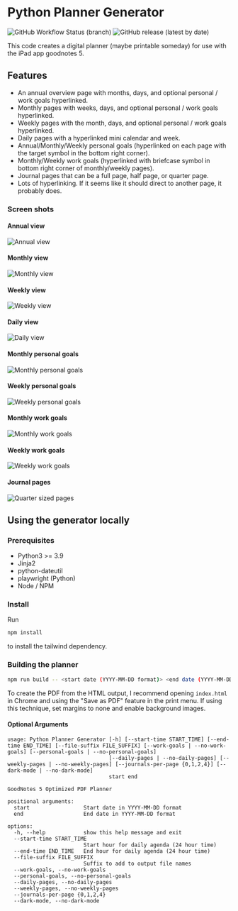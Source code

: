 # Python Planner Generator

![GitHub Workflow Status (branch)](https://img.shields.io/github/workflow/status/georgiastuart/planner-generator-python/Test%20Build%20Configurations/main)
![GitHub release (latest by date)](https://img.shields.io/github/v/release/georgiastuart/planner-generator-python)

This code creates a digital planner (maybe printable someday) for use with the
iPad app goodnotes 5.

## Features

- An annual overview page with months, days, and optional personal / work goals hyperlinked.
- Monthly pages with weeks, days, and optional personal / work goals hyperlinked.
- Weekly pages with the month, days, and optional personal / work goals hyperlinked.
- Daily pages with a hyperlinked mini calendar and week.
- Annual/Monthly/Weekly personal goals (hyperlinked on each page with the target symbol in the bottom right corner).
- Monthly/Weekly work goals (hyperlinked with briefcase symbol in bottom right corner of monthly/weekly pages).
- Journal pages that can be a full page, half page, or quarter page.
- Lots of hyperlinking. If it seems like it should direct to another page, it probably does.

### Screen shots

#### Annual view 

![Annual view](https://user-images.githubusercontent.com/8276147/203629183-412e0cf9-9ba0-4311-9542-54396dd96521.png)

#### Monthly view

![Monthly view](https://user-images.githubusercontent.com/8276147/203629487-03726b4c-6ef8-418c-bc34-cf41a60100f0.png)

#### Weekly view


![Weekly view](https://user-images.githubusercontent.com/8276147/203629643-d0aa6bb7-b904-4685-bf6a-ae9adc9a6a5b.png)

#### Daily view

![Daily view](https://user-images.githubusercontent.com/8276147/203629772-3317b5e0-ee10-425d-b1a4-c175b2050454.png)

#### Monthly personal goals

![Monthly personal goals](https://user-images.githubusercontent.com/8276147/203632411-63bc909a-2687-4a4e-825c-27084cdf25fd.png)

#### Weekly personal goals

![Weekly personal goals](https://user-images.githubusercontent.com/8276147/203632731-09e8f814-845d-42ab-82c5-07b39fbb858c.png)

#### Monthly work goals

![Monthly work goals](https://user-images.githubusercontent.com/8276147/203632843-0e60341f-3373-4653-9fc5-46cbc9f1e098.png)

#### Weekly work goals

![Weekly work goals](https://user-images.githubusercontent.com/8276147/203632936-8860454b-5de8-4c1d-9826-5b426bd2bee1.png)

#### Journal pages

![Quarter sized pages](https://user-images.githubusercontent.com/8276147/204024505-c29a0b34-8696-42ab-adcd-89d52204c3bb.png)

## Using the generator locally

### Prerequisites 

- Python3 >= 3.9 
- Jinja2
- python-dateutil
- playwright (Python)
- Node / NPM

### Install

Run 

```bash
npm install
```

to install the tailwind dependency.

### Building the planner

```bash
npm run build -- <start date (YYYY-MM-DD format)> <end date (YYYY-MM-DD format)> <optional arguments> 
```

To create the PDF from the HTML output, I recommend opening `index.html` in 
Chrome and using the "Save as PDF" feature in the print menu. If using this 
technique, set margins to none and enable background images.

#### Optional Arguments 

```
usage: Python Planner Generator [-h] [--start-time START_TIME] [--end-time END_TIME] [--file-suffix FILE_SUFFIX] [--work-goals | --no-work-goals] [--personal-goals | --no-personal-goals]
                                [--daily-pages | --no-daily-pages] [--weekly-pages | --no-weekly-pages] [--journals-per-page {0,1,2,4}] [--dark-mode | --no-dark-mode]
                                start end

GoodNotes 5 Optimized PDF Planner

positional arguments:
  start                 Start date in YYYY-MM-DD format
  end                   End date in YYYY-MM-DD format

options:
  -h, --help            show this help message and exit
  --start-time START_TIME
                        Start hour for daily agenda (24 hour time)
  --end-time END_TIME   End hour for daily agenda (24 hour time)
  --file-suffix FILE_SUFFIX
                        Suffix to add to output file names
  --work-goals, --no-work-goals
  --personal-goals, --no-personal-goals
  --daily-pages, --no-daily-pages
  --weekly-pages, --no-weekly-pages
  --journals-per-page {0,1,2,4}
  --dark-mode, --no-dark-mode
```
